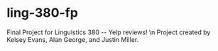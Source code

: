 # ling-380-fp
Final Project for Linguistics 380 -- Yelp reviews! \n
Project created by Kelsey Evans, Alan George, and Justin Miller.
